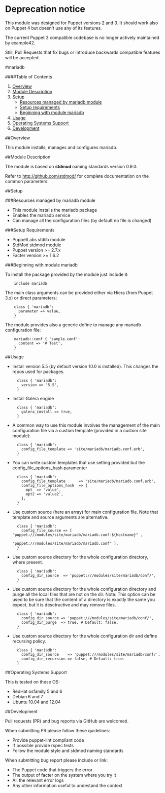 # Deprecation notice

This module was designed for Puppet versions 2 and 3. It should work also on Puppet 4 but doesn't use any of its features.

The current Puppet 3 compatible codebase is no longer actively maintained by example42.

Still, Pull Requests that fix bugs or introduce backwards compatible features will be accepted.


#mariadb

####Table of Contents

1. [Overview](#overview)
2. [Module Description](#module-description)
3. [Setup](#setup)
    * [Resources managed by mariadb module](#resources-managed-by-mariadb-module)
    * [Setup requirements](#setup-requirements)
    * [Beginning with module mariadb](#beginning-with-module-mariadb)
4. [Usage](#usage)
5. [Operating Systems Support](#operating-systems-support)
6. [Development](#development)

##Overview

This module installs, manages and configures mariadb.

##Module Description

The module is based on **stdmod** naming standards version 0.9.0.

Refer to http://github.com/stdmod/ for complete documentation on the common parameters.


##Setup

###Resources managed by mariadb module
* This module installs the mariadb package
* Enables the mariadb service
* Can manage all the configuration files (by default no file is changed)

###Setup Requirements
* PuppetLabs stdlib module
* StdMod stdmod module
* Puppet version >= 2.7.x
* Facter version >= 1.6.2

###Beginning with module mariadb

To install the package provided by the module just include it:

        include mariadb

The main class arguments can be provided either via Hiera (from Puppet 3.x) or direct parameters:

        class { 'mariadb':
          parameter => value,
        }

The module provides also a generic define to manage any mariadb configuration file:

        mariadb::conf { 'sample.conf':
          content => '# Test',
        }


##Usage

* Install version 5.5 (by default version 10.0 is installed). This changes the repos used for packages.

        class { 'mariadb':
          version => '5.5',
        }

* Install Galera engine

        class { 'mariadb':
          galera_install => true,
        }

* A common way to use this module involves the management of the main configuration file via a custom template (provided in a custom site module):

        class { 'mariadb':
          config_file_template => 'site/mariadb/mariadb.conf.erb',
        }

* You can write custom templates that use setting provided but the config_file_options_hash paramenter

        class { 'mariadb':
          config_file_template      => 'site/mariadb/mariadb.conf.erb',
          config_file_options_hash  => {
            opt  => 'value',
            opt2 => 'value2',
          },
        }

* Use custom source (here an array) for main configuration file. Note that template and source arguments are alternative.

        class { 'mariadb':
          config_file_source => [ "puppet:///modules/site/mariadb/mariadb.conf-${hostname}" ,
                                  "puppet:///modules/site/mariadb/mariadb.conf" ],
        }


* Use custom source directory for the whole configuration directory, where present.

        class { 'mariadb':
          config_dir_source  => 'puppet:///modules/site/mariadb/conf/',
        }

* Use custom source directory for the whole configuration directory and purge all the local files that are not on the dir.
  Note: This option can be used to be sure that the content of a directory is exactly the same you expect, but it is desctructive and may remove files.

        class { 'mariadb':
          config_dir_source => 'puppet:///modules/site/mariadb/conf/',
          config_dir_purge  => true, # Default: false.
        }

* Use custom source directory for the whole configuration dir and define recursing policy.

        class { 'mariadb':
          config_dir_source    => 'puppet:///modules/site/mariadb/conf/',
          config_dir_recursion => false, # Default: true.
        }


##Operating Systems Support

This is tested on these OS:
- RedHat osfamily 5 and 6
- Debian 6 and 7
- Ubuntu 10.04 and 12.04


##Development

Pull requests (PR) and bug reports via GitHub are welcomed.

When submitting PR please follow these quidelines:
- Provide puppet-lint compliant code
- If possible provide rspec tests
- Follow the module style and stdmod naming standards

When submitting bug report please include or link:
- The Puppet code that triggers the error
- The output of facter on the system where you try it
- All the relevant error logs
- Any other information useful to undestand the context
